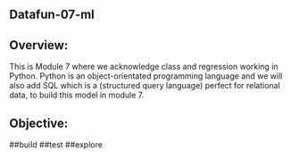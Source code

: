 ## Datafun-07-ml

##  Overview:
This is Module 7 where we acknowledge class and regression working in Python.  Python is an object-orientated programming language and we will also add SQL which is a (structured query language) perfect for relational data, to build this model in module 7. 

## Objective:
##build
##test
##explore
